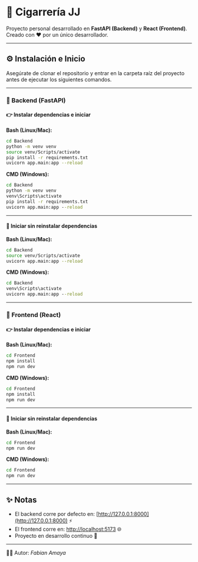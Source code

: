 # 🏪 Cigarrería JJ

Proyecto personal desarrollado en **FastAPI (Backend)** y **React (Frontend)**.
Creado con ❤️ por un único desarrollador.

---

## ⚙️ Instalación e Inicio

Asegúrate de clonar el repositorio y entrar en la carpeta raíz del proyecto antes de ejecutar los siguientes comandos.

---

### 📌 Backend (FastAPI)

#### 👉 Instalar dependencias e iniciar

**Bash (Linux/Mac):**

```bash
cd Backend
python -m venv venv
source venv/Scripts/activate
pip install -r requirements.txt
uvicorn app.main:app --reload
```

**CMD (Windows):**

```cmd
cd Backend
python -m venv venv
venv\Scripts\activate
pip install -r requirements.txt
uvicorn app.main:app --reload
```

---

#### 🚀 Iniciar sin reinstalar dependencias

**Bash (Linux/Mac):**

```bash
cd Backend
source venv/Scripts/activate
uvicorn app.main:app --reload
```

**CMD (Windows):**

```cmd
cd Backend
venv\Scripts\activate
uvicorn app.main:app --reload
```

---

### 🎨 Frontend (React)

#### 👉 Instalar dependencias e iniciar

**Bash (Linux/Mac):**

```bash
cd Frontend
npm install
npm run dev
```

**CMD (Windows):**

```cmd
cd Frontend
npm install
npm run dev
```

---

#### 🚀 Iniciar sin reinstalar dependencias

**Bash (Linux/Mac):**

```bash
cd Frontend
npm run dev
```

**CMD (Windows):**

```cmd
cd Frontend
npm run dev
```

---

## ✨ Notas

* El backend corre por defecto en: [http://127.0.0.1:8000](http://127.0.0.1:8000) ⚡
* El frontend corre en: [http://localhost:5173](http://localhost:5173) 🌐
* Proyecto en desarrollo continuo 🔧

---

👨‍💻 Autor: *Fabian Amaya*
